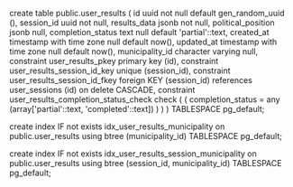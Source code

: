 create table public.user_results (
  id uuid not null default gen_random_uuid (),
  session_id uuid not null,
  results_data jsonb not null,
  political_position jsonb null,
  completion_status text null default 'partial'::text,
  created_at timestamp with time zone null default now(),
  updated_at timestamp with time zone null default now(),
  municipality_id character varying null,
  constraint user_results_pkey primary key (id),
  constraint user_results_session_id_key unique (session_id),
  constraint user_results_session_id_fkey foreign KEY (session_id) references user_sessions (id) on delete CASCADE,
  constraint user_results_completion_status_check check (
    (
      completion_status = any (array['partial'::text, 'completed'::text])
    )
  )
) TABLESPACE pg_default;

create index IF not exists idx_user_results_municipality on public.user_results using btree (municipality_id) TABLESPACE pg_default;

create index IF not exists idx_user_results_session_municipality on public.user_results using btree (session_id, municipality_id) TABLESPACE pg_default;